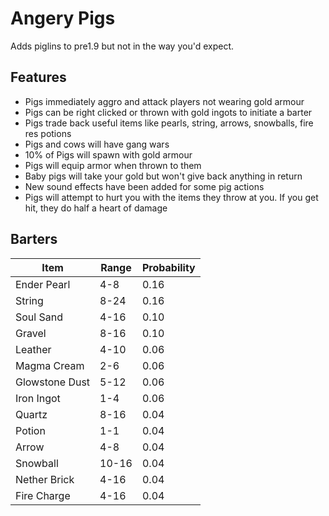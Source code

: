 # Angery Pigs

Adds piglins to pre1.9 but not in the way you'd expect.

## Features
- Pigs immediately aggro and attack players not wearing gold armour
- Pigs can be right clicked or thrown with gold ingots to initiate a barter
- Pigs trade back useful items like pearls, string, arrows, snowballs, fire res potions 
- Pigs and cows will have gang wars
- 10% of Pigs will spawn with gold armour
- Pigs will equip armor when thrown to them
- Baby pigs will take your gold but won't give back anything in return
- New sound effects have been added for some pig actions
- Pigs will attempt to hurt you with the items they throw at you. If you get hit, they do half a heart of damage

## Barters
| Item                         | Range   | Probability |
| ----------------------------|---------|-------------|
| Ender Pearl                  | 4-8     | 0.16        |
| String                       | 8-24    | 0.16        |
| Soul Sand                    | 4-16    | 0.10        |
| Gravel                       | 8-16    | 0.10        |
| Leather                      | 4-10    | 0.06        |
| Magma Cream                  | 2-6     | 0.06        |
| Glowstone Dust               | 5-12    | 0.06        |
| Iron Ingot                   | 1-4     | 0.06        |
| Quartz                       | 8-16    | 0.04        |
| Potion                       | 1-1     | 0.04        |
| Arrow                        | 4-8     | 0.04        |
| Snowball                     | 10-16   | 0.04        |
| Nether Brick                 | 4-16    | 0.04        |
| Fire Charge                  | 4-16    | 0.04        |
